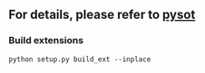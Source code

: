 ## For details, please refer to [pysot](https://github.com/STVIR/pysot)
### Build extensions
```
python setup.py build_ext --inplace
```
